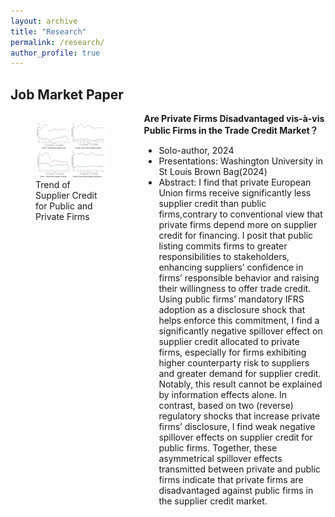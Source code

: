 ```yaml
---
layout: archive
title: "Research"
permalink: /research/
author_profile: true
---
```



## Job Market Paper
<!-- [1] “Taxes and Non-debt Financing: Evidence from Trade Credit” 
- Stage: Under review, The Accounting Review
- Brief: Analyzing state-level corporate income tax rate changes from 1998 to 2018, the result shows both tax increases and decreases result in reduced trade credit usage, particularly for firms with fewer covenant violations and better ex-ante liquidity positions. Analysis of customer-supplier data suggests that customer trade credit adjustments drive these effects, and reduced trade credit reliance propagates from treated states to other states through supply chain networks. -->


<div style="display: flex;">
  <div style="flex: 40%; padding-right: 20px;">
    <figure>
      <img src="/files/Fig1.png" alt="Image Description">
      <figcaption>Trend of Supplier Credit for Public and Private Firms</figcaption>
    </figure>
  </div>
  <div style="flex: 60%;">
    <B> Are Private Firms Disadvantaged vis-à-vis Public Firms in the Trade Credit Market？ </B>  
    <ul>
        <li> Solo-author, 2024 </li>
        <li> Presentations: Washington University in St Louis Brown Bag(2024) </li>
        <li> Abstract: I find that private European Union firms receive significantly less supplier credit than public firms,contrary to conventional view that private firms depend more on supplier credit for financing. I posit that public listing commits firms to greater responsibilities to stakeholders, enhancing suppliers’ confidence in firms’ responsible behavior and raising their willingness to offer trade credit. Using public firms’ mandatory IFRS adoption as a disclosure shock that helps enforce this commitment, I find a significantly negative spillover effect on supplier credit allocated to private firms, especially for firms exhibiting higher counterparty risk to suppliers and greater demand for supplier credit. Notably, this result cannot be explained by information effects alone. In contrast, based on two (reverse) regulatory shocks that increase private firms’ disclosure, I find weak negative spillover effects on supplier credit for public firms. Together, these asymmetrical spillover effects transmitted between private and public firms indicate that private firms are disadvantaged against public firms in the supplier credit market.</li>
    </ul>
    <!-- Add more bullet points as needed -->
  </div>
</div>

<br>

